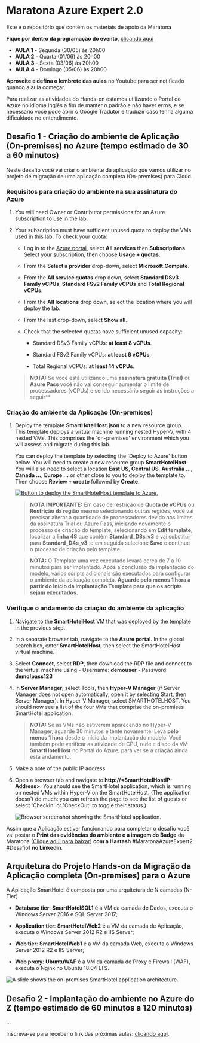 # Maratona Azure Expert 2.0

Este é o repositório que contém os materiais de apoio da Maratona

**Fique por dentro da programação do evento**, [clicando aqui](https://guilhermemaia.com/programacao-maratona-jun22/) 

- **AULA 1** - Segunda (30/05) às 20h00
- **AULA 2** - Quarta (01/06) às 20h00
- **AULA 3** - Sexta (03/06) às 20h00
- **AULA 4** - Domingo (05/06) às 20h00

**Aproveite e defina o lembrete das aulas** no Youtube para ser notificado quando a aula começar.

Para realizar as atividades do Hands-on estamos utilizando o Portal do Azure no idioma Inglês a fim de manter o padrão e não haver erros, e se necessário você pode abrir o Google Tradutor e traduzir caso tenha alguma dificuldade no entendimento.

## Desafio 1 - Criação do ambiente de Aplicação (On-premises) no Azure (tempo estimado de 30 a 60 minutos)

Neste desafio você vai criar o ambiente da aplicação que vamos utilizar no projeto de migração de uma aplicação completa (On-premises) para Cloud.

### Requisitos para criação do ambiente na sua assinatura do Azure

1. You will need Owner or Contributor permissions for an Azure subscription to use in the lab.

2. Your subscription must have sufficient unused quota to deploy the VMs used in this lab. To check your quota:

    - Log in to the [Azure portal](https://portal.azure.com), select **All services** then **Subscriptions**. Select your subscription, then choose **Usage + quotas**.
  
    - From the **Select a provider** drop-down, select **Microsoft.Compute**.
  
    - From the **All service quotas** drop down, select **Standard DSv3 Family vCPUs**, **Standard FSv2 Family vCPUs** and **Total Regional vCPUs**.
  
    - From the **All locations** drop down, select the location where you will deploy the lab.
  
    - From the last drop-down, select **Show all**.
  
    - Check that the selected quotas have sufficient unused capacity:
  
        - Standard DSv3 Family vCPUs: **at least 8 vCPUs**.
  
        - Standard FSv2 Family vCPUs: **at least 6 vCPUs**.

        - Total Regional vCPUs: **at least 14 vCPUs**.

     > **NOTA:** Se você está utilizando uma **assinatura gratuita (Trial)** ou **Azure Pass** você não vai conseguir aumentar o limite de processadores (vCPUs) e sendo necessário seguir as instruções a seguir**

### Criação do ambiente da Aplicação (On-premises)

1. Deploy the template **SmartHotelHost.json** to a new resource group. This template deploys a virtual machine running nested Hyper-V, with 4 nested VMs. This comprises the 'on-premises' environment which you will assess and migrate during this lab.

    You can deploy the template by selecting the 'Deploy to Azure' button below. You will need to create a new resource group **SmartHotelHost**. You will also need to select a location **East US**, **Central US**, **Australia ...**, **Canada ...**, **Europe ...** or other close to you to deploy the template to. Then choose **Review + create** followed by **Create**. 

    <a href="https://portal.azure.com/#create/Microsoft.Template/uri/https%3A%2F%2Fcloudworkshop.blob.core.windows.net%2Fline-of-business-application-migration%2Fsept-2020%2FSmartHotelHost.json" target="_blank">![Button to deploy the SmartHotelHost template to Azure.](/AllFiles/Images/deploy-to-azure.png)</a>

    > **NOTA IMPORTANTE:** Em caso de restrição de **Quota de vCPUs** ou **Restrição da região** mesmo selecionando outras regiões, você vai precisar alterar a quantidade de processadores devido aos limites da assinatura Trial ou Azure Pass, iniciando novamente o processo de criação do template, selecionando em **Edit template**, localizar a **linha 48** que contém **Standard_D8s_v3** e vai substituir para **Standard_D4s_v3**, e em seguida selecione **Save** e continue o processo de criação pelo template.

    > **NOTA:** O Template uma vez executado levará cerca de 7 a 10 minutos para ser implantado. Após a conclusão da implantação do modelo, vários scripts adicionais são executados para configurar o ambiente da aplicação completa. **Aguarde pelo menos 1 hora a partir do início da implantação Template para que os scripts sejam executados.**

### Verifique o andamento da criação do ambiente da aplicação

1. Navigate to the **SmartHotelHost** VM that was deployed by the template in the previous step.

1. In a separate browser tab, navigate to the **Azure portal**. In the global search box, enter **SmartHotelHost**, then select the SmartHotelHost virtual machine.

1. Select **Connect**, select **RDP**, then download the RDP file and connect to the virtual machine using
        - Username: **demouser**
        - Password: **demo!pass123**

1. In **Server Manager**, select Tools, then **Hyper-V Manager** (if Server Manager does not open automatically, open it by selecting Start, then Server Manager). In Hyper-V Manager, select SMARTHOTELHOST. You should now see a list of the four VMs that comprise the on-premises SmartHotel application.

     > **NOTA:** Se as VMs não estiverem aparecendo no Hyper-V Manager, aguarde 30 minutos e tente novamente. Leva **pelo menos 1 hora** desde o início da implantação do modelo. Você também pode verificar as atividade de CPU, rede e disco da VM **SmartHotelHost** no Portal do Azure, para ver se a criação ainda está andamento.

2. Make a note of the public IP address.

3. Open a browser tab and navigate to **http://\<SmartHotelHostIP-Address\>**. You should see the SmartHotel application, which is running on nested VMs within Hyper-V on the SmartHotelHost. (The application doesn't do much: you can refresh the page to see the list of guests or select 'CheckIn' or 'CheckOut' to toggle their status.)

    ![Browser screenshot showing the SmartHotel application.](/AllFiles/Images/smarthotel.png)

Assim que a Aplicação estiver funcionando para completar o desafio você vai postar o **Print das evidências do ambiente e a imagem do Badge** da Maratona ([Clique aqui para baixar](https://guilhermemaia.com/badge-maratona)) **com a Hastash** #MaratonaAzureExpert2 #Desafio1 **no Linkedin**.

## Arquitetura do Projeto Hands-on da Migração da Aplicação completa (On-premises) para o Azure

A Aplicação SmartHotel é composta por uma arquitetura de N camadas (N-Tier)

- **Database tier**: **SmartHotelSQL1** é a VM da camada de Dados, executa o Windows Server 2016 e SQL Server 2017;

- **Application tier**: **SmartHotelWeb2** é a VM da camada de Aplicação, executa o Windows Server 2012 R2 e IIS Server;

- **Web tier**: **SmartHotelWeb1** é a VM da camada Web, executa o Windows Server 2012 R2 e IIS Server;

- **Web proxy**: **UbuntuWAF** é a VM da camada de Proxy e Firewall (WAF), executa o Nginx no Ubuntu 18.04 LTS.

![A slide shows the on-premises SmartHotel application architecture.](/AllFiles/Images/overview.png)

## Desafio 2 - Implantação do ambiente no Azure do Z (tempo estimado de 60 minutos a 120 minutos)

...

Inscreva-se para receber o link das próximas aulas: [clicando aqui](https://guilhermemaia.com/inscricoes-maratona-jun22).




